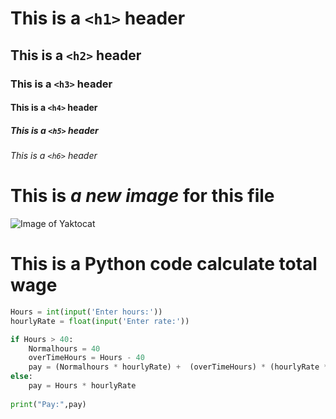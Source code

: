 # This is a `<h1>` header
## This is a `<h2>` header
### This is a `<h3>` header
#### This is a `<h4>` header
##### This is a `<h5>` header
###### This is a `<h6>` header

# This is ***a new image*** for this file
![Image of Yaktocat](https://octodex.github.com/images/yaktocat.png)

# This is a **Python code** calculate total wage
``` python
Hours = int(input('Enter hours:'))
hourlyRate = float(input('Enter rate:'))

if Hours > 40:
    Normalhours = 40
    overTimeHours = Hours - 40
    pay = (Normalhours * hourlyRate) +  (overTimeHours) * (hourlyRate * 1.5)
else:
    pay = Hours * hourlyRate
    
print("Pay:",pay)
```
